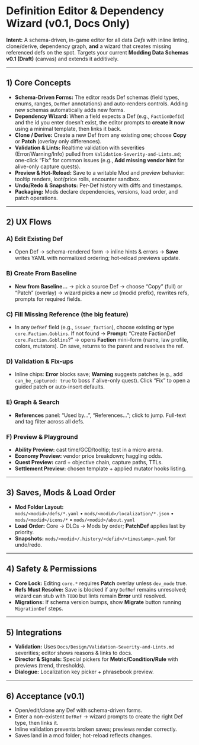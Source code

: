 # Definition Editor & Dependency Wizard (v0.1, Docs Only)

**Intent:** A schema-driven, in-game editor for all data *Defs* with inline linting, clone/derive, dependency graph, **and** a wizard that creates missing referenced defs on the spot. Targets your current **Modding Data Schemas v0.1 (Draft)** (canvas) and extends it additively.

---

## 1) Core Concepts

- **Schema-Driven Forms:** The editor reads Def schemas (field types, enums, ranges, `DefRef` annotations) and auto-renders controls. Adding new schemas automatically adds new forms.
- **Dependency Wizard:** When a field expects a Def (e.g., `FactionDefId`) and the id you enter doesn’t exist, the editor prompts to **create it now** using a minimal template, then links it back.
- **Clone / Derive:** Create a new Def from any existing one; choose **Copy** or **Patch** (overlay only differences).
- **Validation & Lints:** Realtime validation with severities (Error/Warning/Info) pulled from `Validation-Severity-and-Lints.md`; one-click “Fix” for common issues (e.g., **Add missing vendor hint** for alive-only capture quests).
- **Preview & Hot-Reload:** Save to a writable Mod and preview behavior: tooltip renders, loot/price rolls, encounter sandbox.
- **Undo/Redo & Snapshots:** Per-Def history with diffs and timestamps.
- **Packaging:** Mods declare dependencies, versions, load order, and patch operations.

---

## 2) UX Flows

### A) Edit Existing Def
- Open Def → schema-rendered form → inline hints & errors → **Save** writes YAML with normalized ordering; hot-reload previews update.

### B) Create From Baseline
- **New from Baseline…** → pick a source Def → choose “Copy” (full) or “Patch” (overlay) → wizard picks a new `id` (modid prefix), rewrites refs, prompts for required fields.

### C) Fill Missing Reference (the big feature)
- In any `DefRef` field (e.g., `issuer_faction`), choose existing **or** type `core.Faction.Goblins`. If not found → **Prompt:** “Create FactionDef `core.Faction.Goblins`?” → opens **Faction** mini-form (name, law profile, colors, mutators). On save, returns to the parent and resolves the ref.

### D) Validation & Fix-ups
- Inline chips: **Error** blocks save; **Warning** suggests patches (e.g., add `can_be_captured: true` to boss if alive-only quest). Click “Fix” to open a guided patch or auto-insert defaults.

### E) Graph & Search
- **References** panel: “Used by…”, “References…”; click to jump. Full-text and tag filter across all defs.

### F) Preview & Playground
- **Ability Preview:** cast time/GCD/tooltip; test in a micro arena.
- **Economy Preview:** vendor price breakdown; haggling odds.
- **Quest Preview:** card + objective chain, capture paths, TTLs.
- **Settlement Preview:** chosen template + applied mutator hooks listing.

---

## 3) Saves, Mods & Load Order

- **Mod Folder Layout:**  
  `mods/<modid>/defs/*.yaml` • `mods/<modid>/localization/*.json` • `mods/<modid>/icons/*` • `mods/<modid>/about.yaml`
- **Load Order:** Core → DLCs → Mods by order; **PatchDef** applies last by priority.
- **Snapshots:** `mods/<modid>/.history/<defid>/<timestamp>.yaml` for undo/redo.

---

## 4) Safety & Permissions

- **Core Lock:** Editing `core.*` requires **Patch** overlay unless `dev_mode` true.
- **Refs Must Resolve:** Save is blocked if any `DefRef` remains unresolved; wizard can stub with `TODO` but lints remain **Error** until resolved.
- **Migrations:** If schema version bumps, show **Migrate** button running `MigrationDef` steps.

---

## 5) Integrations

- **Validation:** Uses `Docs/Design/Validation-Severity-and-Lints.md` severities; editor shows reasons & links to docs.
- **Director & Signals:** Special pickers for **Metric/Condition/Rule** with previews (trend, thresholds).
- **Dialogue:** Localization key picker + phrasebook preview.

---

## 6) Acceptance (v0.1)

- Open/edit/clone any Def with schema-driven forms.
- Enter a non-existent `DefRef` → wizard prompts to create the right Def type, then links it.
- Inline validation prevents broken saves; previews render correctly.
- Saves land in a mod folder; hot-reload reflects changes.

